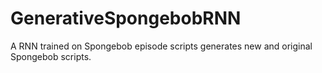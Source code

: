 # GenerativeSpongebobRNN
A RNN trained on Spongebob episode scripts generates new and original Spongebob scripts.
